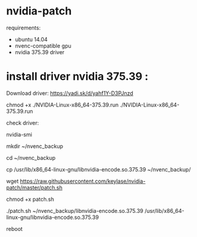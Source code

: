 # nvidia-patch

requirements:
- ubuntu 14.04
- nvenc-compatible gpu
- nvidia 375.39 driver

# install driver nvidia 375.39 :

Download driver: https://yadi.sk/d/yahf1Y-D3PJnzd

chmod +x ./NVIDIA-Linux-x86_64-375.39.run
./NVIDIA-Linux-x86_64-375.39.run

check driver:

nvidia-smi

mkdir ~/nvenc_backup

cd ~/nvenc_backup

cp /usr/lib/x86_64-linux-gnu/libnvidia-encode.so.375.39 ~/nvenc_backup/

wget https://raw.githubusercontent.com/keylase/nvidia-patch/master/patch.sh

chmod +x patch.sh

./patch.sh ~/nvenc_backup/libnvidia-encode.so.375.39 /usr/lib/x86_64-linux-gnu/libnvidia-encode.so.375.39

reboot






